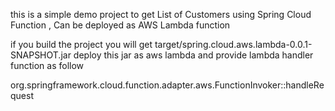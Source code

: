 this is a simple demo project to get List of Customers using Spring Cloud Function , Can be
deployed as AWS Lambda function

if you build the project you will get target/spring.cloud.aws.lambda-0.0.1-SNAPSHOT.jar 
deploy this jar as aws lambda and provide lambda handler function as follow

org.springframework.cloud.function.adapter.aws.FunctionInvoker::handleRequest